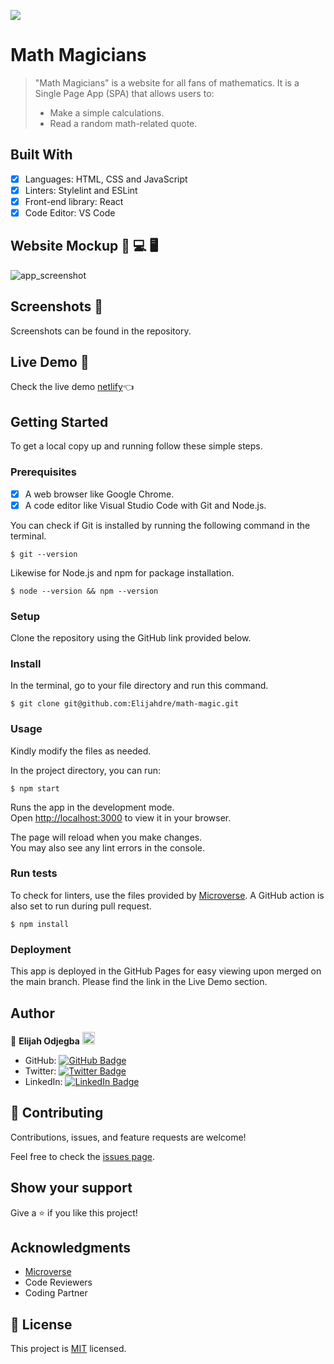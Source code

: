 ![](https://img.shields.io/badge/Microverse-blueviolet)

# Math Magicians

> "Math Magicians" is a website for all fans of mathematics. It is a Single Page App (SPA) that allows users to:
> - Make a simple calculations.
> - Read a random math-related quote.


## Built With

- [x] Languages: HTML, CSS and JavaScript
- [x] Linters: Stylelint and ESLint
- [x] Front-end library: React
- [x] Code Editor: VS Code

## Website Mockup 📱 💻 🖥️
![app_screenshot]()

## Screenshots 📸
Screenshots can be found in the repository.

## Live Demo 🔗

Check the live demo [netlify]()👈

## Getting Started

To get a local copy up and running follow these simple steps.

### Prerequisites

- [x] A web browser like Google Chrome.
- [x] A code editor like Visual Studio Code with Git and Node.js.

You can check if Git is installed by running the following command in the terminal.
```
$ git --version
```

Likewise for Node.js and npm for package installation.
```
$ node --version && npm --version
```

### Setup

Clone the repository using the GitHub link provided below.

### Install

In the terminal, go to your file directory and run this command.

```
$ git clone git@github.com:Elijahdre/math-magic.git
```

### Usage

Kindly modify the files as needed.

In the project directory, you can run:
```
$ npm start
```
Runs the app in the development mode.\
Open [http://localhost:3000](http://localhost:3000) to view it in your browser.

The page will reload when you make changes.\
You may also see any lint errors in the console.

### Run tests

To check for linters, use the files provided by [Microverse](https://github.com/microverseinc/linters-config). A GitHub action is also set to run during pull request.
```
$ npm install
```

### Deployment

This app is deployed in the GitHub Pages for easy viewing upon merged on the main branch.
Please find the link in the Live Demo section.


## Author

👤 **Elijah Odjegba** <img src="https://emojis.slackmojis.com/emojis/images/1531849430/4246/blob-sunglasses.gif?1531849430" width="20"/>

  - GitHub: [![GitHub Badge](https://img.shields.io/badge/-Elijahdre-white?logo=GitHub&logoColor=181717&style=plastic)](https://github.com/Elijahdre)
  - Twitter: [![Twitter Badge](https://img.shields.io/badge/-kingglijah-white?logo=Twitter&logoColor=1DA1F2&style=plastic)](https://twitter.com/kingglijah)
  - LinkedIn: [![LinkedIn Badge](https://img.shields.io/badge/-Elijah--Odjegba-white?logo=LinkedIn&logoColor=0A66C2&style=plastic)](https://www.linkedin.com/in/elijah-odjegba-862708179/)

## 🤝 Contributing

Contributions, issues, and feature requests are welcome!

Feel free to check the [issues page](https://github.com/Elijahdre/math-magic/issues).

## Show your support

Give a ⭐️ if you like this project!

## Acknowledgments

- [Microverse](https://www.microverse.org/)
- Code Reviewers
- Coding Partner

## 📝 License

This project is [MIT](./MIT.md) licensed.
